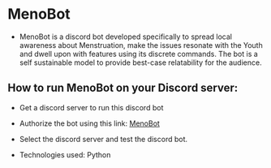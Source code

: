 # MenoBot

- MenoBot is a discord bot developed specifically to spread local awareness about Menstruation, make the issues resonate with the Youth and dwell upon with features using its discrete commands. The bot is a self sustainable model to provide best-case relatability for the audience. 

## How to run MenoBot on your Discord server:
- Get a discord server to run this discord bot
- Authorize the bot using this link: [MenoBot](https://discord.com/login?redirect_to=%2Foauth2%2Fauthorize%3Fclient_id%3D819936516368367646%26permissions%3D0%26scope%3Dbot)
- Select the discord server and test the discord bot.

- Technologies used: Python
